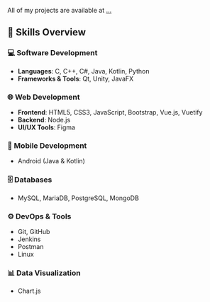 All of my projects are available at [...](...)

## 🚀 Skills Overview

### 💻 Software Development
- **Languages**: C, C++, C#, Java, Kotlin, Python  
- **Frameworks & Tools**: Qt, Unity, JavaFX  

### 🌐 Web Development
- **Frontend**: HTML5, CSS3, JavaScript, Bootstrap, Vue.js, Vuetify  
- **Backend**: Node.js  
- **UI/UX Tools**: Figma  

### 📱 Mobile Development
- Android (Java & Kotlin)  

### 🗄️ Databases
- MySQL, MariaDB, PostgreSQL, MongoDB  

### ⚙️ DevOps & Tools
- Git, GitHub  
- Jenkins  
- Postman  
- Linux  

### 📊 Data Visualization
- Chart.js  
